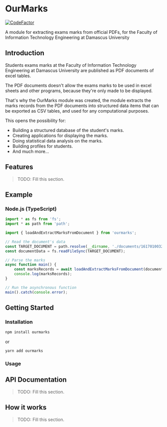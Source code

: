 
# OurMarks

[![CodeFactor](https://www.codefactor.io/repository/github/rami-sabbagh/ourmarks/badge/master)](https://www.codefactor.io/repository/github/rami-sabbagh/ourmarks/overview/master)

A module for extracting exams marks from official PDFs, for the Faculty of Information Technology Engineering at Damascus University

## Introduction

Students exams marks at the Faculty of Information Technology Engineering at Damascus University are published as PDF documents of excel tables.

The PDF documents doesn't allow the exams marks to be used in excel sheets and other programs, because they're only made to be displayed.

That's why the OurMarks module was created, the module extracts the marks records from the PDF documents into structured data items that can be exported as CSV tables, and used for any computational purposes.

This opens the possibility for:

- Building a structured database of the student's marks.
- Creating applications for displaying the marks.
- Doing statistical data analysis on the marks.
- Building profiles for students.
- And much more...

## Features

> TODO: Fill this section.

## Example

### Node.js (TypeScript)

```ts
import * as fs from 'fs';
import * as path from 'path';

import { loadAndExtractMarksFromDocument } from 'ourmarks';

// Read the document's data
const TARGET_DOCUMENT = path.resolve(__dirname, './documents/1617010032_programming 3 -2-f1-2021.pdf');
const documentData = fs.readFileSync(TARGET_DOCUMENT);

// Parse the marks
async function main() {
    const marksRecords = await loadAndExtractMarksFromDocument(documentData);
    console.log(marksRecords);
}

// Run the asynchronous function
main().catch(console.error);
```

## Getting Started

### Installation

```bash
npm install ourmarks
```

or

```bash
yarn add ourmarks
```

### Usage

## API Documentation

> TODO: Fill this section.

## How it works

> TODO: Fill this section.
